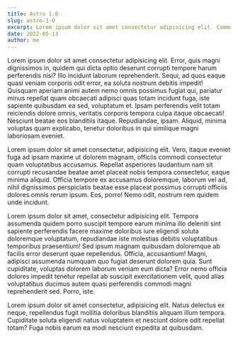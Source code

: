```yaml
---
title: Astro 1.0
slug: astro-1-0
excerpt: Lorem ipsum dolor sit amet consectetur adipisicing elit. Commodi expedita nulla saepe porro quod! Consequuntur sapiente asperiores dolore laborum excepturi, at quia, rem eveniet debitis minus, delectus vel nisi impedit.
date: 2022-05-13
author: me
---
```


Lorem ipsum dolor sit amet consectetur adipisicing elit. Error, quis magni dignissimos in, quidem qui dicta optio deserunt corrupti tempore harum perferendis nisi? Illo incidunt laborum reprehenderit. Sequi, ad quos eaque quasi veniam corporis odit error, ea soluta nostrum debitis impedit! Quisquam aperiam animi autem nemo omnis possimus fugiat qui, pariatur minus repellat quam obcaecati adipisci quas totam incidunt fuga, iste sapiente quibusdam ea sed, voluptatum et. Ipsam perferendis velit totam reiciendis dolore omnis, veritatis corporis tempora culpa itaque obcaecati! Nesciunt beatae eos blanditiis itaque. Repudiandae, ipsam. Aliquid, minima voluptas quam explicabo, tenetur doloribus in qui similique magni laboriosam eveniet.

Lorem ipsum dolor sit amet consectetur, adipisicing elit. Vero, itaque eveniet fuga ad ipsam maxime ut dolorem magnam, officiis commodi consectetur quam voluptatibus accusamus. Repellat asperiores laudantium nam sit corrupti recusandae beatae amet placeat nobis tempora consectetur, eaque minima aliquid. Officia tempore ex accusamus doloremque, laborum vel ad, nihil dignissimos perspiciatis beatae esse placeat possimus corrupti officiis dolores omnis rerum ipsum. Eos, porro! Nemo odit, nostrum rem quidem unde incidunt.

Lorem ipsum dolor sit amet, consectetur adipisicing elit. Tempora assumenda quidem porro suscipit tempore earum minima illo deleniti sint sapiente perferendis facere maxime doloribus iure eligendi soluta doloremque voluptatum, repudiandae iste molestias debitis voluptatibus temporibus praesentium! Sed ipsum magnam quibusdam doloremque ab facilis error deserunt quae repellendus. Officia, accusantium! Magni, adipisci assumenda numquam quo fugiat deserunt dolorem quia. Sunt cupiditate, voluptas dolorem laborum veniam eum dicta? Error nemo officia dolores impedit tenetur repellat ab suscipit exercitationem velit, quod alias voluptatibus ducimus autem quasi perferendis commodi magni reprehenderit sed. Porro, iste.

Lorem ipsum dolor sit amet consectetur, adipisicing elit. Natus delectus ex neque, repellendus fugit mollitia doloribus blanditiis aliquam illum tempora. Cupiditate soluta eligendi natus voluptatem et nesciunt dolore odit repellat totam? Fuga nobis earum ea modi nesciunt expedita at quibusdam.